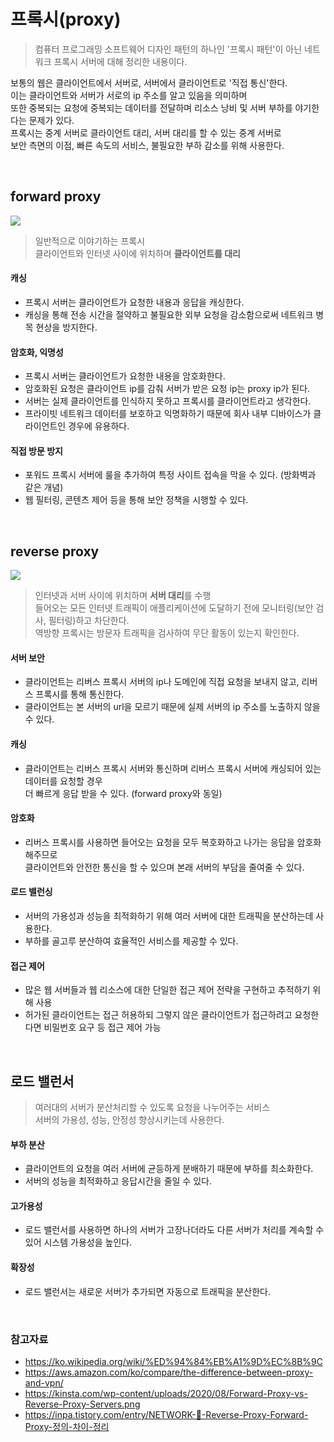 # 프록시(proxy)
> 컴퓨터 프로그래밍 소프트웨어 디자인 패턴의 하나인 '프록시 패턴'이 아닌 네트워크 프록시 서버에 대해 정리한 내용이다.

보통의 웹은 클라이언트에서 서버로, 서버에서 클라이언트로 '직접 통신'한다.<br/> 
이는 클라이언트와 서버가 서로의 ip 주소를 알고 있음을 의미하며<br/> 
또한 중복되는 요청에 중복되는 데이터를 전달하며 리소스 낭비 및 서버 부하를 야기한다는 문제가 있다.<br/> 
프록시는 중계 서버로 클라이언트 대리, 서버 대리를 할 수 있는 중계 서버로 <br/> 
보안 측면의 이점, 빠른 속도의 서비스, 불필요한 부하 감소를 위해 사용한다. <br/> 

<br/>

## forward proxy 
<image src="https://velog.velcdn.com/images/nimoseel/post/9a714d35-91f7-4baa-8afe-2f75b2c68434/image.png" />

> 일반적으로 이야기하는 프록시<br/>
클라이언트와 인터넷 사이에 위치하며 <b>클라이언트를 대리</b>

#### 캐싱
- 프록시 서버는 클라이언트가 요청한 내용과 응답을 캐싱한다.
- 캐싱을 통해 전송 시간을 절약하고 불필요한 외부 요청을 감소함으로써 네트워크 병목 현상을 방지한다.

#### 암호화, 익명성
- 프록시 서버는 클라이언트가 요청한 내용을 암호화한다.
- 암호화된 요청은 클라이언트 ip를 감춰 서버가 받은 요청 ip는 proxy ip가 된다.
- 서버는 실제 클라이언트를 인식하지 못하고 프록시를 클라이언트라고 생각한다.
- 프라이빗 네트워크 데이터를 보호하고 익명화하기 때문에 회사 내부 디바이스가 클라이언트인 경우에 유용하다.

#### 직접 방문 방지
- 포워드 프록시 서버에 룰을 추가하여 특정 사이트 접속을 막을 수 있다. (방화벽과 같은 개념)
- 웹 필터링, 콘텐츠 제어 등을 통해 보안 정책을 시행할 수 있다.

<br/>

## reverse proxy 
<image src="https://velog.velcdn.com/images/nimoseel/post/2bb36784-0763-4a41-98b8-aea5152465ad/image.png" />

>인터넷과 서버 사이에 위치하며 <b>서버 대리</b>를 수행 <br/>
들어오는 모든 인터넷 트래픽이 애플리케이션에 도달하기 전에 모니터링(보안 검사, 필터링)하고 차단한다.<br/>
역방향 프록시는 방문자 트래픽을 검사하여 무단 활동이 있는지 확인한다.

#### 서버 보안
- 클라이언트는 리버스 프록시 서버의 ip나 도메인에 직접 요청을 보내지 않고, 리버스 프록시를 통해 통신한다.
- 클라이언트는 본 서버의 url을 모르기 때문에 실제 서버의 ip 주소를 노출하지 않을 수 있다.

#### 캐싱
- 클라이언트는 리버스 프록시 서버와 통신하며 리버스 프록시 서버에 캐싱되어 있는 데이터를 요청할 경우<br/> 
더 빠르게 응답 받을 수 있다. (forward proxy와 동일)

#### 암호화
- 리버스 프록시를 사용하면 들어오는 요청을 모두 복호화하고 나가는 응답을 암호화해주므로 <br/>
클라이언트와 안전한 통신을 할 수 있으며 본래 서버의 부담을 줄여줄 수 있다.

#### 로드 밸런싱
- 서버의 가용성과 성능을 최적화하기 위해 여러 서버에 대한 트래픽을 분산하는데 사용한다.
- 부하를 골고루 분산하여 효율적인 서비스를 제공할 수 있다.

#### 접근 제어
- 많은 웹 서버들과 웹 리소스에 대한 단일한 접근 제어 전략을 구현하고 추적하기 위해 사용
- 허가된 클라이언트는 접근 허용하되 그렇지 않은 클라이언트가 접근하려고 요청한다면 비밀번호 요구 등 접근 제어 가능

<br/>

## 로드 밸런서
> 여러대의 서버가 분산처리할 수 있도록 요청을 나누어주는 서비스 <br/>
서버의 가용성, 성능, 안정성 향상시키는데 사용한다.

#### 부하 분산
- 클라이언트의 요청을 여러 서버에 균등하게 분배하기 때문에 부하를 최소화한다.
- 서버의 성능을 최적화하고 응답시간을 줄일 수 있다.

#### 고가용성 
- 로드 밸런서를 사용하면 하나의 서버가 고장나더라도 다른 서버가 처리를 계속할 수 있어 시스템 가용성을 높인다.

#### 확장성
- 로드 밸런서는 새로운 서버가 추가되면 자동으로 트래픽을 분산한다.

<br/>

### 참고자료
- https://ko.wikipedia.org/wiki/%ED%94%84%EB%A1%9D%EC%8B%9C
- https://aws.amazon.com/ko/compare/the-difference-between-proxy-and-vpn/
- https://kinsta.com/wp-content/uploads/2020/08/Forward-Proxy-vs-Reverse-Proxy-Servers.png
- https://inpa.tistory.com/entry/NETWORK-📡-Reverse-Proxy-Forward-Proxy-정의-차이-정리